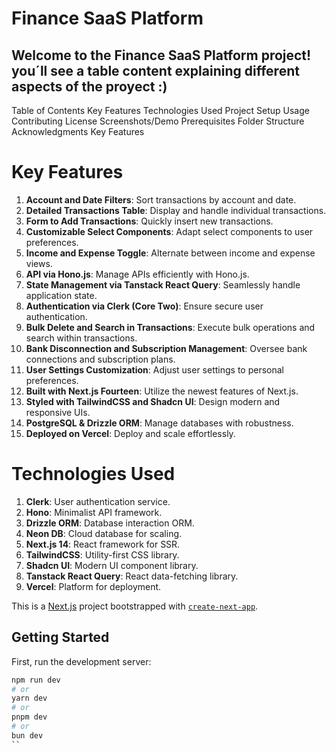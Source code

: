 # Finance SaaS Platform
## Welcome to the Finance SaaS Platform project! you´ll see a table content explaining different aspects of the proyect :) 

Table of Contents
Key Features
Technologies Used
Project Setup
Usage
Contributing
License
Screenshots/Demo
Prerequisites
Folder Structure
Acknowledgments
Key Features

# Key Features 
1. **Account and Date Filters**: Sort transactions by account and date.
2. **Detailed Transactions Table**: Display and handle individual transactions.
3. **Form to Add Transactions**: Quickly insert new transactions.
4. **Customizable Select Components**: Adapt select components to user preferences.
5. **Income and Expense Toggle**: Alternate between income and expense views.
6. **API via Hono.js**: Manage APIs efficiently with Hono.js.
7. **State Management via Tanstack React Query**: Seamlessly handle application state.
8. **Authentication via Clerk (Core Two)**: Ensure secure user authentication.
9. **Bulk Delete and Search in Transactions**: Execute bulk operations and search within transactions.
10. **Bank Disconnection and Subscription Management**: Oversee bank connections and subscription plans.
11. **User Settings Customization**: Adjust user settings to personal preferences.
12. **Built with Next.js Fourteen**: Utilize the newest features of Next.js.
13. **Styled with TailwindCSS and Shadcn UI**: Design modern and responsive UIs.
14. **PostgreSQL & Drizzle ORM**: Manage databases with robustness.
15. **Deployed on Vercel**: Deploy and scale effortlessly.


# Technologies Used
1. **Clerk**: User authentication service.
2. **Hono**: Minimalist API framework.
3. **Drizzle ORM**: Database interaction ORM.
4. **Neon DB**: Cloud database for scaling.
5. **Next.js 14**: React framework for SSR.
6. **TailwindCSS**: Utility-first CSS library.
7. **Shadcn UI**: Modern UI component library.
8. **Tanstack React Query**: React data-fetching library.
9. **Vercel**: Platform for deployment.


This is a [Next.js](https://nextjs.org/) project bootstrapped with [`create-next-app`](https://github.com/vercel/next.js/tree/canary/packages/create-next-app).

## Getting Started

First, run the development server:

```bash
npm run dev
# or
yarn dev
# or
pnpm dev
# or
bun dev
``
